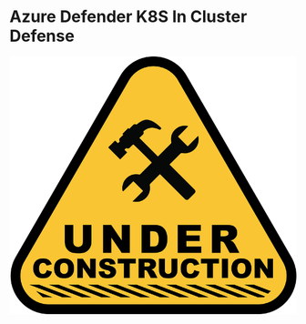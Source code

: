 # Azure Defender K8S In Cluster Defense

![Alt text](.attachments/under-construction.png?raw=true "Under Construction")
